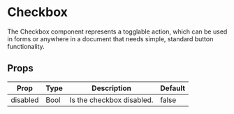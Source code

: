 # Checkbox

The Checkbox component represents a togglable action, which can be used in forms or anywhere in a document that needs simple, standard button functionality.

## Props

| Prop | Type | Description | Default  |
|---|---|---|---|
| disabled | Bool | Is the checkbox disabled. | false |
